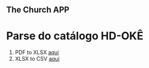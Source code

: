 ## The Church APP

# Parse do catálogo HD-OKÊ

1. PDF to XLSX [aqui](https://www.pdftoexcel.com/)
2. XLSX to CSV [aqui](https://www.zamzar.com/convert/xlsx-to-csv/)